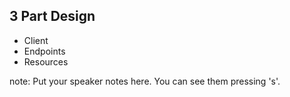 ##  3 Part Design

* Client
* Endpoints
* Resources

note:
    Put your speaker notes here.
    You can see them pressing 's'.
